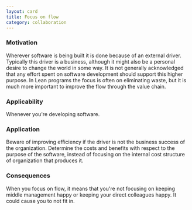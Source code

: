 ```yaml
---
layout: card
title: Focus on flow
category: collaboration
---
```


### Motivation

Wherever software is being built it is done because of an external driver. Typically this driver is a business, although it might also be a personal desire to change the world in some way. It is not generally acknowledged that any effort spent on software development should support this higher purpose. In Lean programs the focus is often on eliminating waste, but it is much more important to improve the flow through the value chain.

### Applicability

Whenever you're developing software.

### Application

Beware of improving efficiency if the driver is not the business success of the organization. Determine the costs and benefits with respect to the purpose of the software, instead of focusing on the internal cost structure of organization that produces it.

### Consequences

When you focus on flow, it means that you're not focusing on keeping middle management happy or keeping your direct colleagues happy. It could cause you to not fit in.


